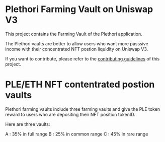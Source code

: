 # Plethori  Farming Vault on Uniswap V3

This project contains the Farming Vault of the Plethori application. 

The Plethori vaults are better to allow users who want more passsive income with their concentrated NFT postion liquidity on Uniswap V3.

If you want to contribute, please refer to the [contributing guidelines](./CONTRIBUTING.md) of this project.

# PLE/ETH NFT contentrated postion vaults

Plethori farming vaults include three farming vaults and give the PLE token reward to users who are depositing their NFT position tokenID.

Here are three vaults:

A : 35% in full range
B : 25% in common range
C : 45% in rare range
